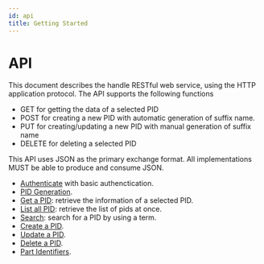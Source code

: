 ```yaml
---
id: api
title: Getting Started
---
```


# API

This document describes the handle RESTful web service, using the HTTP application protocol. The API supports the following functions

- GET for getting the data of a selected PID
- POST for creating a new PID with automatic generation of suffix name.
- PUT for creating/updating a new PID with manual generation of suffix name
- DELETE for deleting a selected PID

This API uses JSON as the primary exchange format. All implementations MUST be able to produce and consume JSON.


* [Authenticate](api-auth.md) with basic authenctication.
* [PID Generation](api-generation.md).
* [Get a PID](api-get.md): retrieve the information of a selected PID.
* [List all PID](api-list.md): retrieve the list of pids at once.
* [Search](api-search.md): search for a PID by using a term.
* [Create a PID](api-create.md).
* [Update a PID](api-update.md).
* [Delete a PID](api-delete.md).
* [Part Identifiers](api-partial.md).

